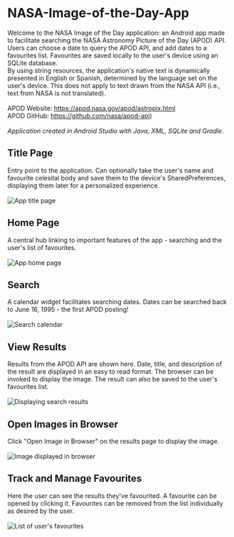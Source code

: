 # NASA-Image-of-the-Day-App
Welcome to the NASA Image of the Day application: an Android app made to facilitate searching the NASA Astronomy Picture of the Day (APOD) API.
Users can choose a date to query the APOD API, and add dates to a favourites list. Favourites are saved locally to the user's device using an SQLite database.
<br>By using string resources, the application's native text is dynamically presented in English or Spanish, determined by the language set on the user's device. This does not apply to text drawn from the NASA API (i.e., text from NASA is not translated).
<br><br>
APOD Website: https://apod.nasa.gov/apod/astropix.html 
<br>APOD GitHub: https://github.com/nasa/apod-api)
<br><br>
<em>Application created in Android Studio with Java, XML, SQLite and Gradle.</em>
<br>

## Title Page
Entry point to the application. Can optionally take the user's name and favourite celesital body and save them to the device's SharedPreferences, displaying them later for a personalized experience.
<br><br>
![App title page](https://github.com/a-muns/NASA-Image-of-the-Day-App/blob/df37090d5cf0a4ceb42c0d94be0aeeac59983b40/Photos/MainActivity.jpg)

## Home Page
A central hub linking to important features of the app - searching and the user's list of favourites.
<br><br>
![App home page](https://github.com/a-muns/NASA-Image-of-the-Day-App/blob/df37090d5cf0a4ceb42c0d94be0aeeac59983b40/Photos/HomeActivity.jpg)

## Search
A calendar widget facilitates searching dates. Dates can be searched back to June 16, 1995 - the first APOD posting!
<br><br>
![Search calendar](https://github.com/a-muns/NASA-Image-of-the-Day-App/blob/df37090d5cf0a4ceb42c0d94be0aeeac59983b40/Photos/SearchActivity.jpg)

## View Results
Results from the APOD API are shown here. Date, title, and description of the result are displayed in an easy to read format. The browser can be invoked to display the image. The result can also be saved to the user's favourites list. 
<br><br>
![Displaying search results](https://github.com/a-muns/NASA-Image-of-the-Day-App/blob/df37090d5cf0a4ceb42c0d94be0aeeac59983b40/Photos/ResultActivity.jpg)

## Open Images in Browser
Click "Open Image in Browser" on the results page to display the image.
<br><br>
![Image displayed in browser](https://github.com/a-muns/NASA-Image-of-the-Day-App/blob/df37090d5cf0a4ceb42c0d94be0aeeac59983b40/Photos/BroswerImg.jpg)

## Track and Manage Favourites
Here the user can see the results they've favourited. A favourite can be opened by clicking it. Favourites can be removed from the list individually as desired by the user.
<br><br>
![List of user's favourites](https://github.com/a-muns/NASA-Image-of-the-Day-App/blob/df37090d5cf0a4ceb42c0d94be0aeeac59983b40/Photos/FavouritesActivity.jpg)
